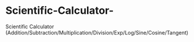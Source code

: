 # Scientific-Calculator-
Scientific Calculator (Addition/Subtraction/Multiplication/Division/Exp/Log/Sine/Cosine/Tangent)
